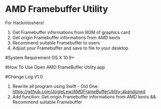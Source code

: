 # AMD Framebuffer Utility
For Hackintoshers!
1. Get Framebuffer informations from ROM of graphics card
2. Get origin Framebuffer informations from AMD kexts
3. Recommend suitable Framebuffer to users
4. Adjust your Framebuffer and save to file to your desktop

#System Requirement
OS X 10.9+

#How To Use
Open AMD FrameBuffer Utility.app

#Change Log
V1.0
1. Rewrite all program using Swift - Old One: https://github.com/JogleLew/AMDFrameBufferUtility-abandoned
2. Add function: Get origin Framebuffer informations from AMD kexts && Recommend suitable Framebuffer

